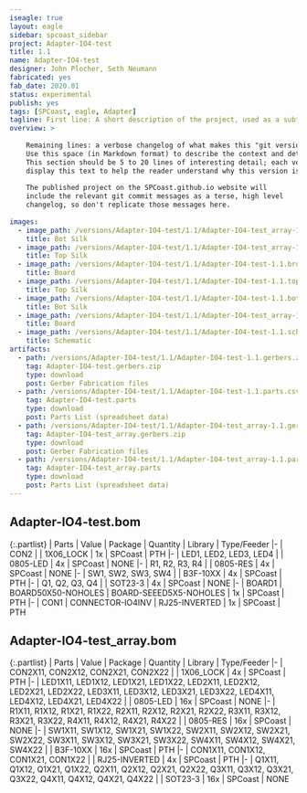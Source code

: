 ```yaml
---
iseagle: true
layout: eagle
sidebar: spcoast_sidebar
project: Adapter-IO4-test
title: 1.1
name: Adapter-IO4-test
designer: John Plocher, Seth Neumann
fabricated: yes
fab_date: 2020.01
status: experimental
publish: yes
tags: [SPCoast, eagle, Adapter]
tagline: First line: A short description of the project, used as a subtitle ot tagline
overview: >
    
    Remaining lines: a verbose changelog of what makes this "git version" different from the last.
    Use this space (in Markdown format) to describe the context and details of the changes.
    This section should be 5 to 20 lines of interesting detail; each version tab in the project will 
    display this text to help the reader understand why this version is differnet...
    
    The published project on the SPCoast.github.io website will
    include the relevant git commit messages as a terse, high level
    changelog, so don't replicate those messages here.
    
images:
  - image_path: /versions/Adapter-IO4-test/1.1/Adapter-IO4-test_array-1.1.bot.brd.png
    title: Bot Silk
  - image_path: /versions/Adapter-IO4-test/1.1/Adapter-IO4-test_array-1.1.top.brd.png
    title: Top Silk
  - image_path: /versions/Adapter-IO4-test/1.1/Adapter-IO4-test-1.1.brd.png
    title: Board
  - image_path: /versions/Adapter-IO4-test/1.1/Adapter-IO4-test-1.1.top.brd.png
    title: Top Silk
  - image_path: /versions/Adapter-IO4-test/1.1/Adapter-IO4-test-1.1.bot.brd.png
    title: Bot Silk
  - image_path: /versions/Adapter-IO4-test/1.1/Adapter-IO4-test_array-1.1.brd.png
    title: Board
  - image_path: /versions/Adapter-IO4-test/1.1/Adapter-IO4-test-1.1.sch.png
    title: Schematic
artifacts:
  - path: /versions/Adapter-IO4-test/1.1/Adapter-IO4-test-1.1.gerbers.zip
    tag: Adapter-IO4-test.gerbers.zip
    type: download
    post: Gerber Fabrication files
  - path: /versions/Adapter-IO4-test/1.1/Adapter-IO4-test-1.1.parts.csv
    tag: Adapter-IO4-test.parts
    type: download
    post: Parts List (spreadsheet data)
  - path: /versions/Adapter-IO4-test/1.1/Adapter-IO4-test_array-1.1.gerbers.zip
    tag: Adapter-IO4-test_array.gerbers.zip
    type: download
    post: Gerber Fabrication files
  - path: /versions/Adapter-IO4-test/1.1/Adapter-IO4-test_array-1.1.parts.csv
    tag: Adapter-IO4-test_array.parts
    type: download
    post: Parts List (spreadsheet data)
---
```


## Adapter-IO4-test.bom

{:.partlist}
| Parts | Value | Package | Quantity | Library | Type/Feeder
|-
| CON2 |  | 1X06_LOCK | 1x | SPCoast | PTH
|-
| LED1, LED2, LED3, LED4 |  | 0805-LED | 4x | SPCoast | NONE
|-
| R1, R2, R3, R4 |  | 0805-RES | 4x | SPCoast | NONE
|-
| SW1, SW2, SW3, SW4 |  | B3F-10XX | 4x | SPCoast | PTH
|-
| Q1, Q2, Q3, Q4 |  | SOT23-3 | 4x | SPCoast | NONE
|-
| BOARD1 | BOARD50X50-NOHOLES | BOARD-SEEED5X5-NOHOLES | 1x | SPCoast | PTH
|-
| CON1 | CONNECTOR-IO4INV | RJ25-INVERTED | 1x | SPCoast | PTH

## Adapter-IO4-test_array.bom

{:.partlist}
| Parts | Value | Package | Quantity | Library | Type/Feeder
|-
| CON2X11, CON2X12, CON2X21, CON2X22 |  | 1X06_LOCK | 4x | SPCoast | PTH
|-
| LED1X11, LED1X12, LED1X21, LED1X22, LED2X11, LED2X12, LED2X21, LED2X22, LED3X11, LED3X12, LED3X21, LED3X22, LED4X11, LED4X12, LED4X21, LED4X22 |  | 0805-LED | 16x | SPCoast | NONE
|-
| R1X11, R1X12, R1X21, R1X22, R2X11, R2X12, R2X21, R2X22, R3X11, R3X12, R3X21, R3X22, R4X11, R4X12, R4X21, R4X22 |  | 0805-RES | 16x | SPCoast | NONE
|-
| SW1X11, SW1X12, SW1X21, SW1X22, SW2X11, SW2X12, SW2X21, SW2X22, SW3X11, SW3X12, SW3X21, SW3X22, SW4X11, SW4X12, SW4X21, SW4X22 |  | B3F-10XX | 16x | SPCoast | PTH
|-
| CON1X11, CON1X12, CON1X21, CON1X22 |  | RJ25-INVERTED | 4x | SPCoast | PTH
|-
| Q1X11, Q1X12, Q1X21, Q1X22, Q2X11, Q2X12, Q2X21, Q2X22, Q3X11, Q3X12, Q3X21, Q3X22, Q4X11, Q4X12, Q4X21, Q4X22 |  | SOT23-3 | 16x | SPCoast | NONE
